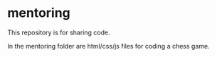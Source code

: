 # mentoring
This repository is for sharing code.

In the mentoring folder are html/css/js files for coding a chess game. 
